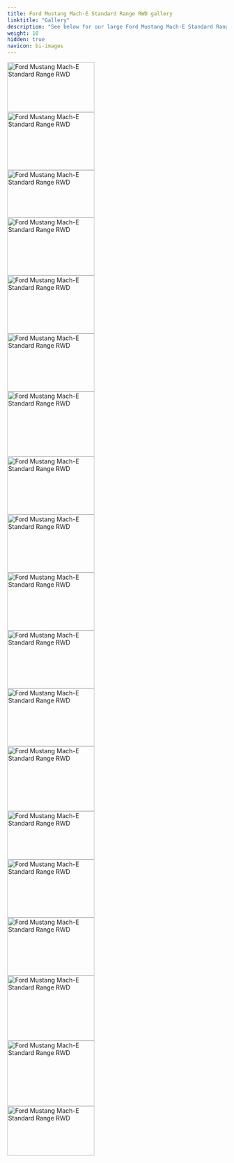 ```yaml
---
title: Ford Mustang Mach-E Standard Range RWD gallery
linktitle: "Gallery"
description: "See below for our large Ford Mustang Mach-E Standard Range RWD image gallery. Click pictures for high-resolution versions."
weight: 10
hidden: true
navicon: bi-images
---
```

<!-- markdownlint-disable MD033 -->
<div class="pswp-gallery pswp-grid-container" id ="my-gallery">
<div class="pswp-grid-item">
<a href="https://media.evkx.net/multimedia/models/ford/mustang_mach-e/mustang_mach-e_standard_range_rwd/charging_1.jpg"
data-pswp-src="https://media.evkx.net/multimedia/models/ford/mustang_mach-e/mustang_mach-e_standard_range_rwd/charging_1.jpg"
data-pswp-width="3000"
data-pswp-height="1736" 
target="_blank">
<img src="https://media.evkx.net/multimedia/models/ford/mustang_mach-e/mustang_mach-e_standard_range_rwd/charging_1_xst.jpg" alt="Ford Mustang Mach-E Standard Range RWD" width="200px" height="115px" />
</a>
</div>
<div class="pswp-grid-item">
<a href="https://media.evkx.net/multimedia/models/ford/mustang_mach-e/mustang_mach-e_standard_range_rwd/charging_2.jpg"
data-pswp-src="https://media.evkx.net/multimedia/models/ford/mustang_mach-e/mustang_mach-e_standard_range_rwd/charging_2.jpg"
data-pswp-width="3000"
data-pswp-height="1999" 
target="_blank">
<img src="https://media.evkx.net/multimedia/models/ford/mustang_mach-e/mustang_mach-e_standard_range_rwd/charging_2_xst.jpg" alt="Ford Mustang Mach-E Standard Range RWD" width="200px" height="133px" />
</a>
</div>
<div class="pswp-grid-item">
<a href="https://media.evkx.net/multimedia/models/ford/mustang_mach-e/mustang_mach-e_standard_range_rwd/exterior_1.jpg"
data-pswp-src="https://media.evkx.net/multimedia/models/ford/mustang_mach-e/mustang_mach-e_standard_range_rwd/exterior_1.jpg"
data-pswp-width="3000"
data-pswp-height="1642" 
target="_blank">
<img src="https://media.evkx.net/multimedia/models/ford/mustang_mach-e/mustang_mach-e_standard_range_rwd/exterior_1_xst.jpg" alt="Ford Mustang Mach-E Standard Range RWD" width="200px" height="109px" />
</a>
</div>
<div class="pswp-grid-item">
<a href="https://media.evkx.net/multimedia/models/ford/mustang_mach-e/mustang_mach-e_standard_range_rwd/exterior_2.jpg"
data-pswp-src="https://media.evkx.net/multimedia/models/ford/mustang_mach-e/mustang_mach-e_standard_range_rwd/exterior_2.jpg"
data-pswp-width="3000"
data-pswp-height="2001" 
target="_blank">
<img src="https://media.evkx.net/multimedia/models/ford/mustang_mach-e/mustang_mach-e_standard_range_rwd/exterior_2_xst.jpg" alt="Ford Mustang Mach-E Standard Range RWD" width="200px" height="133px" />
</a>
</div>
<div class="pswp-grid-item">
<a href="https://media.evkx.net/multimedia/models/ford/mustang_mach-e/mustang_mach-e_standard_range_rwd/exterior_3.jpg"
data-pswp-src="https://media.evkx.net/multimedia/models/ford/mustang_mach-e/mustang_mach-e_standard_range_rwd/exterior_3.jpg"
data-pswp-width="3000"
data-pswp-height="2001" 
target="_blank">
<img src="https://media.evkx.net/multimedia/models/ford/mustang_mach-e/mustang_mach-e_standard_range_rwd/exterior_3_xst.jpg" alt="Ford Mustang Mach-E Standard Range RWD" width="200px" height="133px" />
</a>
</div>
<div class="pswp-grid-item">
<a href="https://media.evkx.net/multimedia/models/ford/mustang_mach-e/mustang_mach-e_standard_range_rwd/exterior_4.jpg"
data-pswp-src="https://media.evkx.net/multimedia/models/ford/mustang_mach-e/mustang_mach-e_standard_range_rwd/exterior_4.jpg"
data-pswp-width="3000"
data-pswp-height="2001" 
target="_blank">
<img src="https://media.evkx.net/multimedia/models/ford/mustang_mach-e/mustang_mach-e_standard_range_rwd/exterior_4_xst.jpg" alt="Ford Mustang Mach-E Standard Range RWD" width="200px" height="133px" />
</a>
</div>
<div class="pswp-grid-item">
<a href="https://media.evkx.net/multimedia/models/ford/mustang_mach-e/mustang_mach-e_standard_range_rwd/exterior_5.jpg"
data-pswp-src="https://media.evkx.net/multimedia/models/ford/mustang_mach-e/mustang_mach-e_standard_range_rwd/exterior_5.jpg"
data-pswp-width="3000"
data-pswp-height="2250" 
target="_blank">
<img src="https://media.evkx.net/multimedia/models/ford/mustang_mach-e/mustang_mach-e_standard_range_rwd/exterior_5_xst.jpg" alt="Ford Mustang Mach-E Standard Range RWD" width="200px" height="150px" />
</a>
</div>
<div class="pswp-grid-item">
<a href="https://media.evkx.net/multimedia/models/ford/mustang_mach-e/mustang_mach-e_standard_range_rwd/frontseats_1.jpg"
data-pswp-src="https://media.evkx.net/multimedia/models/ford/mustang_mach-e/mustang_mach-e_standard_range_rwd/frontseats_1.jpg"
data-pswp-width="3000"
data-pswp-height="1999" 
target="_blank">
<img src="https://media.evkx.net/multimedia/models/ford/mustang_mach-e/mustang_mach-e_standard_range_rwd/frontseats_1_xst.jpg" alt="Ford Mustang Mach-E Standard Range RWD" width="200px" height="133px" />
</a>
</div>
<div class="pswp-grid-item">
<a href="https://media.evkx.net/multimedia/models/ford/mustang_mach-e/mustang_mach-e_standard_range_rwd/frunk_1.jpg"
data-pswp-src="https://media.evkx.net/multimedia/models/ford/mustang_mach-e/mustang_mach-e_standard_range_rwd/frunk_1.jpg"
data-pswp-width="3000"
data-pswp-height="1999" 
target="_blank">
<img src="https://media.evkx.net/multimedia/models/ford/mustang_mach-e/mustang_mach-e_standard_range_rwd/frunk_1_xst.jpg" alt="Ford Mustang Mach-E Standard Range RWD" width="200px" height="133px" />
</a>
</div>
<div class="pswp-grid-item">
<a href="https://media.evkx.net/multimedia/models/ford/mustang_mach-e/mustang_mach-e_standard_range_rwd/headlights_1.jpg"
data-pswp-src="https://media.evkx.net/multimedia/models/ford/mustang_mach-e/mustang_mach-e_standard_range_rwd/headlights_1.jpg"
data-pswp-width="3000"
data-pswp-height="1999" 
target="_blank">
<img src="https://media.evkx.net/multimedia/models/ford/mustang_mach-e/mustang_mach-e_standard_range_rwd/headlights_1_xst.jpg" alt="Ford Mustang Mach-E Standard Range RWD" width="200px" height="133px" />
</a>
</div>
<div class="pswp-grid-item">
<a href="https://media.evkx.net/multimedia/models/ford/mustang_mach-e/mustang_mach-e_standard_range_rwd/interior_1.jpg"
data-pswp-src="https://media.evkx.net/multimedia/models/ford/mustang_mach-e/mustang_mach-e_standard_range_rwd/interior_1.jpg"
data-pswp-width="3000"
data-pswp-height="1999" 
target="_blank">
<img src="https://media.evkx.net/multimedia/models/ford/mustang_mach-e/mustang_mach-e_standard_range_rwd/interior_1_xst.jpg" alt="Ford Mustang Mach-E Standard Range RWD" width="200px" height="133px" />
</a>
</div>
<div class="pswp-grid-item">
<a href="https://media.evkx.net/multimedia/models/ford/mustang_mach-e/mustang_mach-e_standard_range_rwd/interior_2.jpg"
data-pswp-src="https://media.evkx.net/multimedia/models/ford/mustang_mach-e/mustang_mach-e_standard_range_rwd/interior_2.jpg"
data-pswp-width="3000"
data-pswp-height="1999" 
target="_blank">
<img src="https://media.evkx.net/multimedia/models/ford/mustang_mach-e/mustang_mach-e_standard_range_rwd/interior_2_xst.jpg" alt="Ford Mustang Mach-E Standard Range RWD" width="200px" height="133px" />
</a>
</div>
<div class="pswp-grid-item">
<a href="https://media.evkx.net/multimedia/models/ford/mustang_mach-e/mustang_mach-e_standard_range_rwd/interior_3.jpg"
data-pswp-src="https://media.evkx.net/multimedia/models/ford/mustang_mach-e/mustang_mach-e_standard_range_rwd/interior_3.jpg"
data-pswp-width="3000"
data-pswp-height="2242" 
target="_blank">
<img src="https://media.evkx.net/multimedia/models/ford/mustang_mach-e/mustang_mach-e_standard_range_rwd/interior_3_xst.jpg" alt="Ford Mustang Mach-E Standard Range RWD" width="200px" height="149px" />
</a>
</div>
<div class="pswp-grid-item">
<a href="https://media.evkx.net/multimedia/models/ford/mustang_mach-e/mustang_mach-e_standard_range_rwd/main_1.jpg"
data-pswp-src="https://media.evkx.net/multimedia/models/ford/mustang_mach-e/mustang_mach-e_standard_range_rwd/main_1.jpg"
data-pswp-width="3000"
data-pswp-height="1674" 
target="_blank">
<img src="https://media.evkx.net/multimedia/models/ford/mustang_mach-e/mustang_mach-e_standard_range_rwd/main_1_xst.jpg" alt="Ford Mustang Mach-E Standard Range RWD" width="200px" height="111px" />
</a>
</div>
<div class="pswp-grid-item">
<a href="https://media.evkx.net/multimedia/models/ford/mustang_mach-e/mustang_mach-e_standard_range_rwd/rearlights_1.jpg"
data-pswp-src="https://media.evkx.net/multimedia/models/ford/mustang_mach-e/mustang_mach-e_standard_range_rwd/rearlights_1.jpg"
data-pswp-width="3000"
data-pswp-height="1999" 
target="_blank">
<img src="https://media.evkx.net/multimedia/models/ford/mustang_mach-e/mustang_mach-e_standard_range_rwd/rearlights_1_xst.jpg" alt="Ford Mustang Mach-E Standard Range RWD" width="200px" height="133px" />
</a>
</div>
<div class="pswp-grid-item">
<a href="https://media.evkx.net/multimedia/models/ford/mustang_mach-e/mustang_mach-e_standard_range_rwd/screens_1.jpg"
data-pswp-src="https://media.evkx.net/multimedia/models/ford/mustang_mach-e/mustang_mach-e_standard_range_rwd/screens_1.jpg"
data-pswp-width="3000"
data-pswp-height="2000" 
target="_blank">
<img src="https://media.evkx.net/multimedia/models/ford/mustang_mach-e/mustang_mach-e_standard_range_rwd/screens_1_xst.jpg" alt="Ford Mustang Mach-E Standard Range RWD" width="200px" height="133px" />
</a>
</div>
<div class="pswp-grid-item">
<a href="https://media.evkx.net/multimedia/models/ford/mustang_mach-e/mustang_mach-e_standard_range_rwd/secondrowseats_1.jpg"
data-pswp-src="https://media.evkx.net/multimedia/models/ford/mustang_mach-e/mustang_mach-e_standard_range_rwd/secondrowseats_1.jpg"
data-pswp-width="3000"
data-pswp-height="2250" 
target="_blank">
<img src="https://media.evkx.net/multimedia/models/ford/mustang_mach-e/mustang_mach-e_standard_range_rwd/secondrowseats_1_xst.jpg" alt="Ford Mustang Mach-E Standard Range RWD" width="200px" height="150px" />
</a>
</div>
<div class="pswp-grid-item">
<a href="https://media.evkx.net/multimedia/models/ford/mustang_mach-e/mustang_mach-e_standard_range_rwd/speakers_1.jpg"
data-pswp-src="https://media.evkx.net/multimedia/models/ford/mustang_mach-e/mustang_mach-e_standard_range_rwd/speakers_1.jpg"
data-pswp-width="3000"
data-pswp-height="2250" 
target="_blank">
<img src="https://media.evkx.net/multimedia/models/ford/mustang_mach-e/mustang_mach-e_standard_range_rwd/speakers_1_xst.jpg" alt="Ford Mustang Mach-E Standard Range RWD" width="200px" height="150px" />
</a>
</div>
<div class="pswp-grid-item">
<a href="https://media.evkx.net/multimedia/models/ford/mustang_mach-e/mustang_mach-e_standard_range_rwd/trunk_1.jpg"
data-pswp-src="https://media.evkx.net/multimedia/models/ford/mustang_mach-e/mustang_mach-e_standard_range_rwd/trunk_1.jpg"
data-pswp-width="3000"
data-pswp-height="1721" 
target="_blank">
<img src="https://media.evkx.net/multimedia/models/ford/mustang_mach-e/mustang_mach-e_standard_range_rwd/trunk_1_xst.jpg" alt="Ford Mustang Mach-E Standard Range RWD" width="200px" height="114px" />
</a>
</div>
</div>
<script type="module">
  import PhotoSwipeLightbox from '/js/photoswipe-lightbox.esm.js';
    const lightbox = new PhotoSwipeLightbox({
       gallery: '#my-gallery',
        children: 'a',
        pswpModule: () => import('/js/photoswipe.esm.js')
    });
lightbox.init();
</script>

